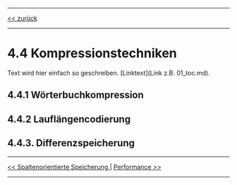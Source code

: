 ***

[<< zurück](02_toc.md)

***

# 4.4 Kompressionstechniken

Text wird hier einfach so geschreiben.
[Linktext](Link z.B. 01_toc.md).


## 4.4.1 Wörterbuchkompression

## 4.4.2 Lauflängencodierung

## 4.4.3. Differenzspeicherung


***

[<< Spaltenorientierte Speicherung ](06-3_storage.md) | [Performance >>](06-5_performance.md)

***
